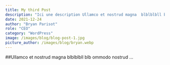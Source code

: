 ```yaml
---
title: My third Post
description: "Ici une description Ullamco et nostrud magna  blblblbll blb ommodo nostrud"
date: 2021-12-24
author: "Bryan Parisot"
role: "CEO"
category: "WordPress"
image: /images/blog/blog-post-1.jpg
picture_author: /images/blog/bryan.webp
---
```


##Ullamco et nostrud magna  blblblbll blb ommodo nostrud ...